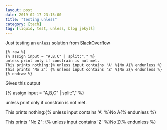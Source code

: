 ```yaml
---
layout: post
date: 2019-02-17 23:15:00
title: "testing unless"
category: [tech]
tag: [liquid, test, unless, blog jekyll]
---
```

Just testing an ```unless``` solution from [SlackOverflow](https://stackoverflow.com/questions/30822160/does-liquid-have-a-does-not-contain-or-not-in-array-operator)

    {% raw %}
    {% assign input = "A,B,C" | split:"," %}
    unless print only if constrain is not met.
    This prints nothing:{% unless input contains 'A' %}No A{% endunless %}
    This prints "No Z": {% unless input contains 'Z' %}No Z{% endunless %}
    {% endraw %}

Gives this output

{% assign input = "A,B,C" | split:"," %}

unless print only if constrain is not met.

This prints nothing:{% unless input contains 'A' %}No A{% endunless %}

This prints "No Z": {% unless input contains 'Z' %}No Z{% endunless %}
